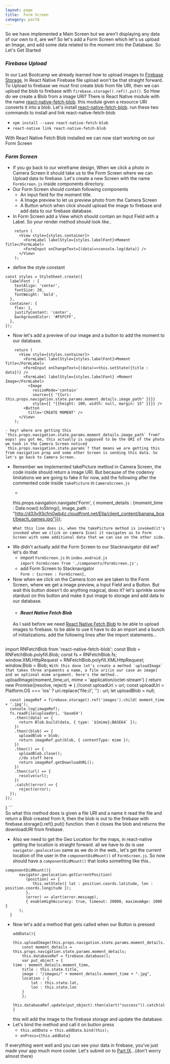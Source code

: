 ```yaml
---
layout: page
title:  Form Screen
category: part8
---
```


So we have implemented a Main Screen but we aren't displaying any data of our own to it, are we? So let's add a Form Screen which let's us upload an Image, and add some data related to the moment into the Database. So Let's Get Started

### _Firebase Upload_
In our Last Bootcamp we already learned how to upload images to [Firebase Storage](https://firebase.google.com/docs/storage/). In React Native Firebase file upload won't be that straight forward. To Upload to firebase we must first create blob from file URI, then we can upload the blob to firebase with `firebase.storage().ref().put()`. So How do we create a Blob from a image URI? There is React Native module with the name [react-native-fetch-blob](https://github.com/wkh237/react-native-fetch-blob). this module given a resource URI converts it into a blob. Let's install 
[react-native-fetch-blob](https://github.com/wkh237/react-native-fetch-blob). run these two commands to install and link react-native-fetch-blob  
* `npm install --save react-native-fetch-blob`
* `react-native link react-native-fetch-blob`  
 
With React Native Fetch Blob installed we can now start working on our Form Screen  

### _Form Screen_  
* If you go back to our wireframe design, When we click a photo in Camera Screen it should take us to the Form Screen where we can Upload data to firebase. Let's create a new Screen with the name `FormScreen.js` inside components directory.
* Our Form Screen should contain following components
	- An input field for the moment title.
	- A Image preview to let us preview photo from the Camera Screen
	- A Button which when click should upload the image to firebase and add data to our firebase database.
* In Form Screen add a View which should contain an Input Field with a Label. So your render method should look like..
```
    return (
      <View style={styles.container}>
        <FormLabel labelStyle={styles.labelFont}>Moment Title</FormLabel>
        <FormInput onChangeText={(data)=>console.log(data)} />
      </View>
    );
```
* define the style constant
```
const styles = StyleSheet.create({
  labelFont : {
    textAlign: 'center',
    fontSize: 20,
    fontWeight: 'bold',
  },
  container: {
    flex: 1,
    justifyContent: 'center',
    backgroundColor: '#F5FCFF',
  },
});
```
* Now let's add a preview of our image and a button to add the moment to our database.
```
    return (
      <View style={styles.container}>
        <FormLabel labelStyle={styles.labelFont}>Moment Title</FormLabel>
        <FormInput onChangeText={(data)=>this.setState({title : data})} />
        <FormLabel labelStyle={styles.labelFont} >Moment Image</FormLabel>
          <Image
            resizeMode='contain'
            source={{ "{{uri: this.props.navigation.state.params.moment_details.image_path" }}}}
            style={{ "{{height: 100, width: null, margin: 15" }}}} />
        <Button
          title='CREATE MOMENT' />
      </View>
    );
```
	- hey! where are getting this `this.props.navigation.state.params.moment_details.image_path` from?  
	oops! you got me, this actually is supposed to be the URI of the photo we took in the Camera Screen noticed `this.props.navigation.state.params`? that means we are getting this from navigation prop and some other Screen is sending this data. So let's go back to Camera Screen.
* Remember we implemented takePicture method in Camera Screen, the code inside should return a image URI. But because of the codenvy limitations we are going to fake it for now, add the following after the commented code inside `takePicture` in `CameraScreen.js`
	- ```
	this.props.navigation.navigate('Form', { moment_details : {moment_time : Date.now().toString(), image_path : "http://d33y93cfm0wb4z.cloudfront.net/Ella/client_content/banana_boat/beach_games.jpg"}});
	``` 
	What this line does is, when the takePicture method is invoked(it's invoked when we click on camera Icon) it navigates us to Form Screen with some additional data that we can use on the other side.
* We didn't actually add the Form Screen to our Stacknavigator did we? let's do that 
	- import `FormScreen.js` in `index.android.js`  
		`import FormScreen from './components/FormScreen.js';`  
	- add Form Screen to Stacknavigator  
		`Form : {screen : FormScreen},`
* Now when we click on the Camera Icon we are taken to the Form Screen, where we get a image preview, a Input Field and a Button. But wait this button doesn't do anything magical, does it? let's sprinkle some stardust on this button and make it put image to storage and add data to our database.  
	* #### _React Native Fetch Blob_  
	As I said before we need [React Native Fetch Blob](https://github.com/wkh237/react-native-fetch-blob) to be able to upload images to firebase. to be able to use it have to do an import and a bunch of initializations. add the following lines after the import statements...  
	```
import RNFetchBlob from 'react-native-fetch-blob';
const Blob = RNFetchBlob.polyfill.Blob;
const fs = RNFetchBlob.fs;
window.XMLHttpRequest = RNFetchBlob.polyfill.XMLHttpRequest;
window.Blob = Blob;
	```
	With this done let's create a method `uploadImage` that takes three arguments a name, a file uri(in our case an image) and an optional mime argument. here's the method..
	```
  uploadImage(moment_time,uri, mime = 'application/octet-stream') {
    return new Promise((resolve, reject) => {
      //const uploadUri = uri;
      const uploadUri = Platform.OS === 'ios' ? uri.replace('file://', '') : uri;
      let uploadBlob = null;

      const imageRef = firebase.storage().ref('images').child( moment_time + '.jpg');
      console.log(imageRef);
      fs.readFile(uploadUri, 'base64')
        .then((data) => {
          return Blob.build(data, { type: `${mime};BASE64` });
        })
        .then((blob) => {
          uploadBlob = blob;
          return imageRef.put(blob, { contentType: mime });
        })
        .then(() => {
          uploadBlob.close();
          //do stuff here
          return imageRef.getDownloadURL();
        })
        .then((url) => {
          resolve(url);
        })
        .catch((error) => {
          reject(error);
      });
    });
  }
	```  
	So what this method does is given a file URI and a name it read the file and return a Blob created from it, then the blob is out to the firebase with firebase.storage().ref().put() function. then it closes the blob and returns the downloadURl from firebase.
* Also we need to get the Geo Location for the maps, in react-native getting the location is straight forward. all we have to do is use `navigator.geolocation` same as we do in the web., let's get the current location of the user in the `componentDidMount()` of `FormScreen.js`. So now should have a `componentDidMount()` that looks something like this..
```
componentDidMount(){
      navigator.geolocation.getCurrentPosition(
         (position) => {
            this.setState({ lat : position.coords.latitude, lon : position.coords.longitude });
         },
         (error) => alert(error.message),
         { enableHighAccuracy: true, timeout: 20000, maximumAge: 1000 }
      );
  }
```
* Now let's add a method that gets called when our Button is pressed  
	```
	addData(){
		this.uploadImage(this.props.navigation.state.params.moment_details.moment_time,this.props.navigation.state.params.moment_details.image_path);
		const moment_details = this.props.navigation.state.params.moment_details;
		this.databaseRef = firebase.database();
		var put_object = {
    time : moment_details.moment_time,
		title : this.state.title,
		image : "/images/" + moment_details.moment_time + ".jpg",
		location : {
			lat : this.state.lat,
  			lon : this.state.lon
		}
		};
		this.databaseRef.update(put_object).then(alert("success")).catch(alert(fail));
	}
	```
	this will add the image to the firebase storage and update the database.
* Let's bind the method and call it on button press
	* `this.addData = this.addData.bind(this);`
	* `onPress={this.addData}`  

If everything went well and you can see your data in firebase, you've just made your app much more cooler. Let's submit on to [Part IX](http://localhost:4000/react-native-bootcamp/part9/authentication.html)...(don't worry almost there) 